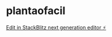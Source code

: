 # plantaofacil

[Edit in StackBlitz next generation editor ⚡️](https://stackblitz.com/~/github.com/KNZLink/plantaofacil)